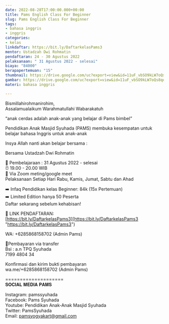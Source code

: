 ```yaml
---
date: 2022-08-28T17:00:00.000+00:00
title: Pams English Class For Beginner
slug: Pams English Class For Beginner
tags:
- bahasa inggris
- inggris
categories:
- kelas
linkdaftar: https://bit.ly/DaftarkelasPams3
mentor: Ustadzah Dwi Rohmatin
pendaftaran: 24 - 30 Agustus 2022
pelaksanaan: " 31 Agustus 2022 - selesai"
biaya: "84000"
berapapertemuan: "15"
thumbnail: https://drive.google.com/uc?export=view&id=11uF_vbSO9kLW7oQs8qe91VcuU45i_K7L
gambar: https://drive.google.com/uc?export=view&id=11uF_vbSO9kLW7oQs8qe91VcuU45i_K7L
materi: bahasa inggris

---
```

Bismillahirohmanirohim,  
Assalamualaikum Warahmatullahi Wabarakatuh  
  
“anak cerdas adalah anak-anak yang belajar di Pams bimbel”  
  
Pendidikan Anak Masjid Syuhada (PAMS) membuka kesempatan untuk belajar bahasa Inggris untuk anak-anak  
  
Insya Allah nanti akan belajar bersama :  
  
Bersama Ustadzah Dwi Rohmatin  
  
📖 Pembelajaraan : 31 Agustus 2022 - selesai  
⏰ 19.00 - 20.00 WIB  
📱 Via Zoom meting/google meet  
Pelaksanaan Setiap Hari Rabu, Kamis, Jumat, Sabtu dan Ahad  
  
➡️ Infaq Pendidikan kelas Beginner: 84k (15x Pertemuan)  
➡️ Limited Edition hanya 50 Peserta  
Daftar sekarang sebelum kehabisan!  
  
📒 LINK PENDAFTARAN:  
[https://bit.ly/DaftarkelasPams3](https://bit.ly/DaftarkelasPams3 "https://bit.ly/DaftarkelasPams3")  
  
WA: +6285868158702 (Admin Pams)  
  
💸Pembayaran via transfer  
Bsi : a.n TPQ Syuhada  
7199 4804 34  
  
Konfirmasi dan kirim bukti pembayaran  
wa.me/+6285868158702 (Admin Pams)  
  
====================  
𝐒𝐎𝐂𝐈𝐀𝐋 𝐌𝐄𝐃𝐈𝐀 𝐏𝐀𝐌𝐒  
  
Instagram: pamssyuhada  
Facebook: Pams Syuhada  
Youtube: Pendidikan Anak-Anak Masjid Syuhada  
Twitter: PamsSyuhada  
Email: pamsyogyakart@gmail.com